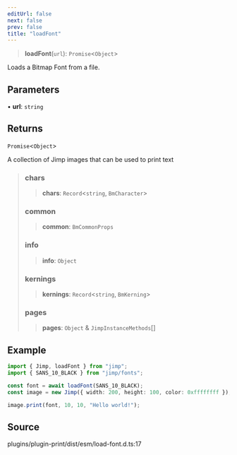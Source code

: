 ```yaml
---
editUrl: false
next: false
prev: false
title: "loadFont"
---
```


> **loadFont**(`url`): `Promise`\<`Object`\>

Loads a Bitmap Font from a file.

## Parameters

• **url**: `string`

## Returns

`Promise`\<`Object`\>

A collection of Jimp images that can be used to print text

> ### chars
>
> > **chars**: `Record`\<`string`, `BmCharacter`\>
>
> ### common
>
> > **common**: `BmCommonProps`
>
> ### info
>
> > **info**: `Object`
>
> ### kernings
>
> > **kernings**: `Record`\<`string`, `BmKerning`\>
>
> ### pages
>
> > **pages**: `Object` & `JimpInstanceMethods`[]
>

## Example

```ts
import { Jimp, loadFont } from "jimp";
import { SANS_10_BLACK } from "jimp/fonts";

const font = await loadFont(SANS_10_BLACK);
const image = new Jimp({ width: 200, height: 100, color: 0xffffffff });

image.print(font, 10, 10, "Hello world!");
```

## Source

plugins/plugin-print/dist/esm/load-font.d.ts:17
